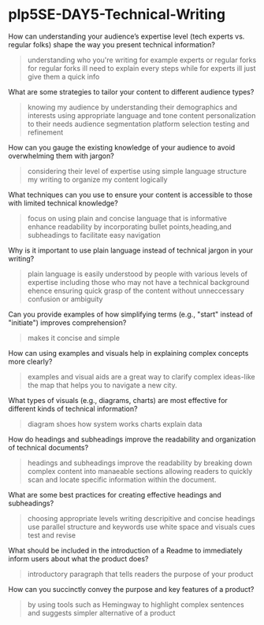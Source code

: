 # plp5SE-DAY5-Technical-Writing
How can understanding your audience’s expertise level (tech experts vs. regular folks) shape the way you present technical information?
>understanding who you're writing for example experts or regular forks
>for regular forks ill need to explain every steps while for experts ill just give them a quick info

What are some strategies to tailor your content to different audience types?
>knowing my audience by understanding their demographics and interests
>using appropriate language and tone 
>content personalization to their needs
>audience segmentation
>platform selection
>testing and refinement

How can you gauge the existing knowledge of your audience to avoid overwhelming them with jargon?
>considering their level of expertise 
>using simple language
>structure my writing to organize my content logically

What techniques can you use to ensure your content is accessible to those with limited technical knowledge?
>focus on using plain and concise language that is informative
>enhance readability by incorporating bullet points,heading,and subheadings to facilitate easy navigation

Why is it important to use plain language instead of technical jargon in your writing?
>plain language is easily understood by people with various levels of expertise including those who may not have a technical background 
ehence ensuring quick grasp of the content without unneccessary confusion or ambiguity

Can you provide examples of how simplifying terms (e.g., "start" instead of "initiate") improves comprehension?
>makes it concise and simple

How can using examples and visuals help in explaining complex concepts more clearly?
>examples  and visual aids are a great way to clarify complex ideas-like the map that helps you to navigate a new city.

What types of visuals (e.g., diagrams, charts) are most effective for different kinds of technical information?
>diagram shoes how system works
>charts explain data

How do headings and subheadings improve the readability and organization of technical documents?
>headings and subheadings improve the readability by breaking down complex content into manaeable sections allowing readers to quickly scan and locate specific information within the document.

What are some best practices for creating effective headings and subheadings?
>choosing appropriate levels
>writing descripitive and concise headings
>use parallel structure and keywords
>use white space and visuals cues
>test and revise

What should be included in the introduction of a Readme to immediately inform users about what the product does?
>introductory paragraph that tells readers the purpose of your product

How can you succinctly convey the purpose and key features of a product?
>by using tools such as Hemingway to highlight complex sentences and suggests simpler alternative of a product

